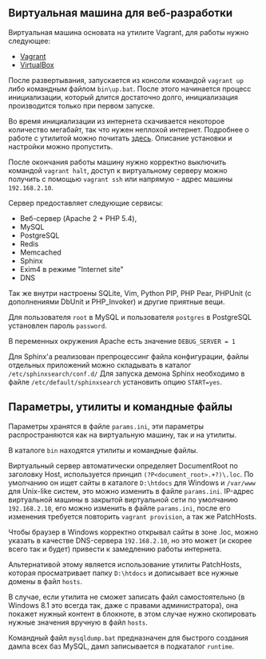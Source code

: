 Виртуальная машина для веб-разработки
----------

Виртуальная машина основата на утилите Vagrant, для работы нужно следующее:
 - [Vagrant](http://www.vagrantup.com/downloads.html)
 - [VirtualBox](https://www.virtualbox.org/wiki/Downloads)

После развертывания, запускается из консоли командой `vagrant up` либо командным файлом `bin\up.bat`. 
После этого начинается процесс инициализации, который длится достаточно долго, инициализация производится только при первом запуске.

Во время инициализации из интернета скачивается некоторое количество мегабайт, так что нужен неплохой интернет.
Подробнее о работе с утилитой можно почитать [здесь](http://habrahabr.ru/post/113354/). Описание установки и настройки можно пропустить.

После окончания работы машину нужно корректно выключить командой `vagrant halt`, доступ к виртуальному серверу можно получить с помощью `vagrant ssh` или напрямую - адрес машины `192.168.2.10`.

Сервер предоставляет следующие сервисы:
 - Веб-сервер (Apache 2 + PHP 5.4),
 - MySQL
 - PostgreSQL
 - Redis
 - Memcached
 - Sphinx
 - Exim4 в режиме "Internet site"
 - DNS
 
Так же внутри настроены SQLite, Vim, Python PIP, PHP Pear, PHPUnit (с дополнениями DbUnit и PHP_Invoker) и другие приятные вещи.

Для пользователя `root` в MySQL и пользователя `postgres` в PostgreSQL установлен пароль `password`.

В переменных окружения Apache есть значение `DEBUG_SERVER = 1`

Для Sphinx'а реализован препроцессинг файла конфигурации, файлы отдельных приложений можно складывать в каталог `/etc/sphinxsearch/conf.d/`
Для запуска демона Sphinx необходимо в файле `/etc/default/sphinxsearch` установить опцию `START=yes`.


Параметры, утилиты и командные файлы
-----------
Параметры хранятся в файле `params.ini`, эти параметры распространяются как на виртуальную машину, так и на утилиты.

В каталоге `bin` находятся утилиты и командные файлы.

Виртуальный сервер автоматически определяет DocumentRoot по заголовку Host, используется принцип `(?P<document_root>.+?)\.loc`.
По умолчанию он ищет сайты в каталоге `D:\htdocs` для Windows и `/var/www` для Unix-like систем, это можно изменить в файле `params.ini`.
IP-адрес виртуальной машины в закрытой виртуальной сети по умолчанию `192.168.2.10`, его можно изменить в файле `params.ini`, после его изменения требуется повторить `vagrant provision`,
а так же PatchHosts.

Чтобы браузер в Windows корректно открывал сайты в зоне .loc, можно указать в качестве DNS-сервера `192.168.2.10`, но это может (и скорее всего так и будет) привести к замедлению работы интернета.

Альтернативой этому является использование утилиты PatchHosts, которая просматривает папку `D:\htdocs` и дописывает все нужные домены в файл `hosts`.

В случае, если утилита не сможет записать файл самостоятельно (в Windows 8.1 это всегда так, даже с правами администратора), 
она покажет нужный контент в блокноте, в этом случае нужно скопировать нужные значения вручную в файл `hosts`.

Командный файл `mysqldump.bat` предназначен для быстрого создания дампа всех баз MySQL, дамп записывается в подкаталог `runtime`.
